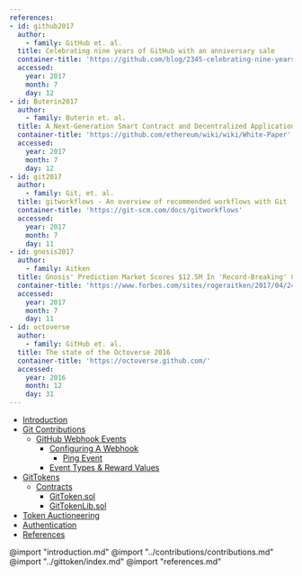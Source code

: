 ```yaml
---
references:
- id: github2017
  author:
    - family: GitHub et. al.
  title: Celebrating nine years of GitHub with an anniversary sale
  container-title: 'https://github.com/blog/2345-celebrating-nine-years-of-github-with-an-anniversary-sale'
  accessed:
    year: 2017
    month: 7
    day: 12
- id: Buterin2017
  author:
    - family: Buterin et. al.
  title: A Next-Generation Smart Contract and Decentralized Application Platform
  container-title: 'https://github.com/ethereum/wiki/wiki/White-Paper'
  accessed:
    year: 2017
    month: 7
    day: 12
- id: git2017
  author:
    - family: Git, et. al.
  title: gitworkflows - An overview of recommended workflows with Git
  container-title: 'https://git-scm.com/docs/gitworkflows'
  accessed:
    year: 2017
    month: 7
    day: 11
- id: gnosis2017
  author:
    - family: Aitken
  title: Gnosis' Prediction Market Scores $12.5M In 'Record-Breaking' Crypto Auction
  container-title: 'https://www.forbes.com/sites/rogeraitken/2017/04/24/gnosis-prediction-market-scores-12-5m-in-record-breaking-crypto-auction/#3afec93ce87d'
  accessed:
    year: 2017
    month: 7
    day: 11
- id: octoverse
  author:
    - family: GitHub et. al.
  title: The state of the Octoverse 2016
  container-title: 'https://octoverse.github.com/'
  accessed:
    year: 2016
    month: 12
    day: 31
---
```

<!-- toc orderedList:0 depthFrom:1 depthTo:6 -->

* [Introduction](#introduction)
* [Git Contributions](#git-contributions)
    * [GitHub Webhook Events](#github-webhook-events)
        * [Configuring A Webhook](#configuring-a-webhook)
            * [Ping Event](#ping-event)
        * [Event Types & Reward Values](#event-types-reward-values)
* [GitTokens](#gittokens)
    * [Contracts](#contracts)
        * [GitToken.sol](#gittokensol)
        * [GitTokenLib.sol](#gittokenlibsol)
* [Token Auctioneering](#token-auctioneering)
* [Authentication](#authentication)
* [References](#references)

<!-- tocstop -->

@import "introduction.md"
@import "../contributions/contributions.md"
@import "../gittoken/index.md"
@import "references.md"
